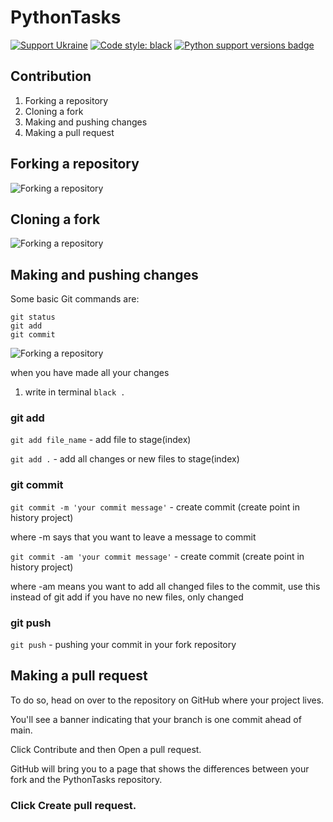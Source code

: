 # PythonTasks

[![Support Ukraine](https://badgen.net/badge/support/UKRAINE/?color=0057B8&labelColor=FFD700)](https://www.gov.uk/government/news/ukraine-what-you-can-do-to-help)
[![Code style: black](https://img.shields.io/badge/code%20style-black-000000.svg)](https://github.com/psf/black)
[![Python support versions badge](https://img.shields.io/badge/python-3.12-blue)](https://www.python.org/downloads/)

## Contribution
1. Forking a repository
2. Cloning a fork
3. Making and pushing changes
4. Making a pull request

## Forking a repository
![ Forking a repository](https://docs.github.com/assets/cb-40742/mw-1440/images/help/repository/fork-button.webp)
## Cloning a fork
![ Forking a repository](https://docs.github.com/assets/cb-14601/mw-1440/images/help/repository/code-button.webp)
## Making and pushing changes
Some basic Git commands are:
```
git status
git add
git commit
```
![ Forking a repository](https://marklodato.github.io/visual-git-guide/basic-usage.svg)

when you have made all your changes
1. write in terminal `black .`

### git add
`git add file_name` - add file to stage(index)

`git add .` - add all changes or new files to stage(index)
### git commit
`git commit -m 'your commit message'` - create commit (create point in history project)

where -m says that you want to leave a message to commit

`git commit -am 'your commit message'` - create commit (create point in history project)

where -am means you want to add all changed files to the commit, use this instead of git add if you have no new files, only changed
### git push
`git push` - pushing your commit in your fork repository

## Making a pull request

To do so, head on over to the repository on GitHub where your project lives. 

You'll see a banner indicating that your branch is one commit ahead of main.

Click Contribute and then Open a pull request.

GitHub will bring you to a page that shows the differences between your fork and the PythonTasks repository. 

### Click Create pull request.